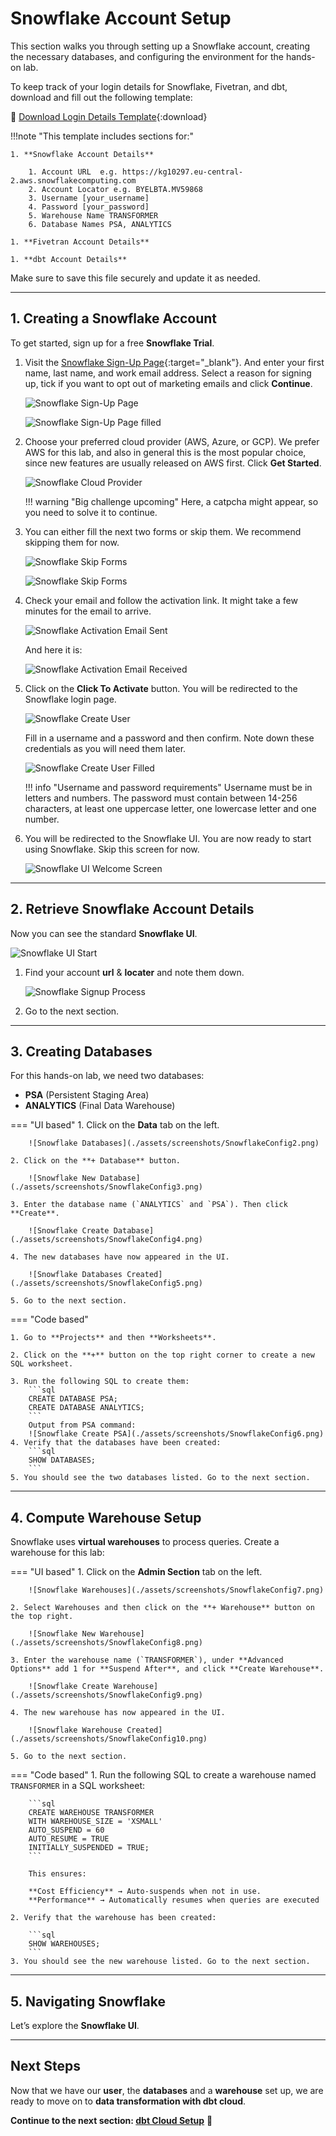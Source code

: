 # Snowflake Account Setup

This section walks you through setting up a Snowflake account, creating the necessary databases, and configuring the environment for the hands-on lab.

To keep track of your login details for Snowflake, Fivetran, and dbt, download and fill out the following template:

📄 [Download Login Details Template](assets/templates/login_details_template.txt){:download}


!!!note "This template includes sections for:"

    1. **Snowflake Account Details**

        1. Account URL  e.g. https://kg10297.eu-central-2.aws.snowflakecomputing.com
        2. Account Locator e.g. BYELBTA.MV59868
        3. Username [your_username]
        4. Password [your_password]
        5. Warehouse Name TRANSFORMER
        6. Database Names PSA, ANALYTICS

    1. **Fivetran Account Details**

    1. **dbt Account Details**

Make sure to save this file securely and update it as needed.

---

## 1. Creating a Snowflake Account

To get started, sign up for a free **Snowflake Trial**.

1. Visit the [Snowflake Sign-Up Page](https://signup.snowflake.com/){:target="_blank"}. And enter your first name, last name, and work email address. Select a reason for signing up, tick if you want to opt out of marketing emails and click **Continue**.

    ![Snowflake Sign-Up Page](./assets/screenshots/SnowSignup1.png)

    ![Snowflake Sign-Up Page filled](./assets/screenshots/SnowSignup2.png)

2. Choose your preferred cloud provider (AWS, Azure, or GCP). We prefer AWS for this lab, and also in general this is the most popular choice, since new features are usually released on AWS first. Click **Get Started**.

    ![Snowflake Cloud Provider](./assets/screenshots/SnowSignup3.png)

    !!! warning "Big challenge upcoming"
        Here, a catpcha might appear, so you need to solve it to continue.

3. You can either fill the next two forms or skip them. We recommend skipping them for now.

    ![Snowflake Skip Forms](./assets/screenshots/SnowSignup4.png)

    ![Snowflake Skip Forms](./assets/screenshots/SnowSignup5.png)

4. Check your email and follow the activation link. It might take a few minutes for the email to arrive.

    ![Snowflake Activation Email Sent](./assets/screenshots/SnowSignup6.png)

    And here it is:

    ![Snowflake Activation Email Received](./assets/screenshots/SnowSignup7.png)

5. Click on the **Click To Activate** button. You will be redirected to the Snowflake login page.

    ![Snowflake Create User](./assets/screenshots/SnowSignup8.png)

    Fill in a username and a password and then confirm. Note down these credentials as you will need them later.

    ![Snowflake Create User Filled](./assets/screenshots/SnowSignup9.png)

    !!! info "Username and password requirements"
        Username must be in letters and numbers.
        The password must contain between 14-256 characters, at least one uppercase letter, one lowercase letter and one number.

6. You will be redirected to the Snowflake UI. You are now ready to start using Snowflake. Skip this screen for now.

    ![Snowflake UI Welcome Screen](./assets/screenshots/SnowSignup10.png)
---

## 2. Retrieve Snowflake Account Details

Now you can see the standard **Snowflake UI**.

![Snowflake UI Start](./assets/screenshots/SnowflakeConfig1.png)

1. Find your account **url** & **locater** and note them down.

    ![Snowflake Signup Process](./assets/videos/SnowflakeFindAccountInfo.gif)

2. Go to the next section.



---
## 3. Creating Databases

For this hands-on lab, we need two databases:
- **PSA** (Persistent Staging Area)
- **ANALYTICS** (Final Data Warehouse)

=== "UI based"
    1. Click on the **Data** tab on the left.

        ![Snowflake Databases](./assets/screenshots/SnowflakeConfig2.png)

    2. Click on the **+ Database** button.

        ![Snowflake New Database](./assets/screenshots/SnowflakeConfig3.png)

    3. Enter the database name (`ANALYTICS` and `PSA`). Then click **Create**.

        ![Snowflake Create Database](./assets/screenshots/SnowflakeConfig4.png)

    4. The new databases have now appeared in the UI.

        ![Snowflake Databases Created](./assets/screenshots/SnowflakeConfig5.png)

    5. Go to the next section.



=== "Code based"
    
    1. Go to **Projects** and then **Worksheets**.

    2. Click on the **+** button on the top right corner to create a new SQL worksheet.

    3. Run the following SQL to create them:
        ```sql
        CREATE DATABASE PSA;
        CREATE DATABASE ANALYTICS;
        ```
        Output from PSA command:
        ![Snowflake Create PSA](./assets/screenshots/SnowflakeConfig6.png)
    4. Verify that the databases have been created:
        ```sql
        SHOW DATABASES;
        ```
    5. You should see the two databases listed. Go to the next section.



---

## 4. Compute Warehouse Setup

Snowflake uses **virtual warehouses** to process queries. Create a warehouse for this lab:


=== "UI based"
    1. Click on the **Admin Section** tab on the left.

        ![Snowflake Warehouses](./assets/screenshots/SnowflakeConfig7.png)

    2. Select Warehouses and then click on the **+ Warehouse** button on the top right.

        ![Snowflake New Warehouse](./assets/screenshots/SnowflakeConfig8.png)

    3. Enter the warehouse name (`TRANSFORMER`), under **Advanced Options** add 1 for **Suspend After**, and click **Create Warehouse**.

        ![Snowflake Create Warehouse](./assets/screenshots/SnowflakeConfig9.png)

    4. The new warehouse has now appeared in the UI.

        ![Snowflake Warehouse Created](./assets/screenshots/SnowflakeConfig10.png)

    5. Go to the next section.

=== "Code based"
    1. Run the following SQL to create a warehouse named `TRANSFORMER` in a SQL worksheet:

        ```sql
        CREATE WAREHOUSE TRANSFORMER
        WITH WAREHOUSE_SIZE = 'XSMALL'
        AUTO_SUSPEND = 60
        AUTO_RESUME = TRUE
        INITIALLY_SUSPENDED = TRUE;
        ```

        This ensures:

        **Cost Efficiency** → Auto-suspends when not in use.  
        **Performance** → Automatically resumes when queries are executed

    2. Verify that the warehouse has been created:

        ```sql
        SHOW WAREHOUSES;
        ```
    3. You should see the new warehouse listed. Go to the next section.
    




---

## 5. Navigating Snowflake

Let’s explore the **Snowflake UI**.


---

## Next Steps

Now that we have our **user**, the **databases** and a **warehouse** set up, we are ready to move on to **data transformation with dbt cloud**.

 **Continue to the next section: [dbt Cloud Setup](dbt-setup.md)** 🚀